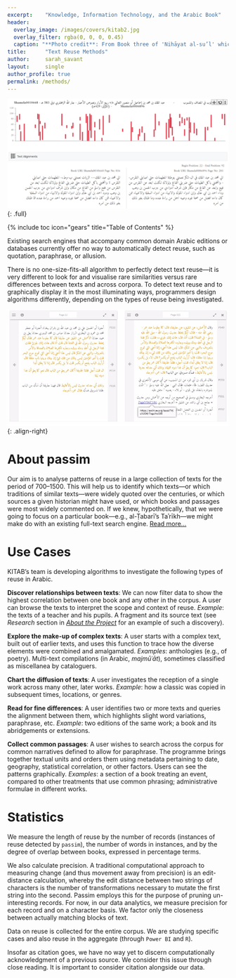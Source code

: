 ```yaml
---
excerpt:	"Knowledge, Information Technology, and the Arabic Book"
header:
  overlay_image: /images/covers/kitab2.jpg
  overlay_filter: rgba(0, 0, 0, 0.45)
  caption: "**Photo credit**: From Book three of 'Nihāyat al-su’l' which gives instructions on using lances. Dated 773/1371 (Add. MS. 18866, f. 113r)"
title:		"Text Reuse Methods"
author:		sarah_savant
layout:		single
author_profile: true
permalink: /methods/
---
```


![full](/images/kitab/textalignment.png)
{: .full}

{% include toc icon="gears" title="Table of Contents" %}


Existing search engines that accompany common domain Arabic editions or databases currently offer no way to automatically detect reuse, such as quotation, paraphrase, or allusion.

There is no one-size-fits-all algorithm to perfectly detect text reuse—it is very different to look for and visualise rare similarities versus rare differences between texts and across corpora. To detect text reuse and to graphically display it in the most illuminating ways, programmers design algorithms differently, depending on the types of reuse being investigated.


![image-right](/images/kitab/textreuse.jpg){: .align-right}
# About passim

Our aim is to analyse patterns of reuse in a large collection of texts for the period of 700–1500. This will help us  to identify which texts—or which traditions of similar texts—were widely quoted over the centuries, or which sources a given historian might have used, or which books and passages were most widely commented on. If we knew, hypothetically, that we were going to focus on a particular book—e.g., al-Ṭabarī’s Taʾrīkh—we might make do with an existing full-text search engine. [Read more…]()


# Use Cases

KITAB’s team is developing algorithms to investigate the following types of reuse in Arabic.

**Discover relationships between texts**: We can now filter data to show the highest correlation between one book and any other in the corpus. A user can browse the texts to interpret the scope and context of reuse. *Example*: the texts of a teacher and his pupils. A fragment and its source text (see *Research* section in [*About the Project*](../about/) for an example of such a discovery).

**Explore the make-up of complex texts**: A user starts with a complex text, built out of earlier texts, and uses this function to trace how the diverse elements were combined and amalgamated. *Examples*: anthologies (e.g., of poetry). Multi-text compilations (in Arabic, *majmūʿāt*), sometimes classified as miscellanea by cataloguers.

**Chart the diffusion of texts**: A user investigates the reception of a single work across many other, later works. *Example*: how a classic was copied in subsequent times, locations, or genres.

**Read for fine differences**: A user identifies two or more texts and queries the alignment between them, which highlights slight word variations, paraphrase, etc. *Example*: two editions of the same work; a book and its abridgements or extensions.

**Collect common passages**: A user wishes to search across the corpus for common narratives defined to allow for paraphrase. The programme brings together textual units and orders them using metadata pertaining to date, geography, statistical correlation, or other factors. Users can see the patterns graphically. *Examples*: a section of a book treating an event, compared to other treatments that use common phrasing; administrative formulae in different works.

# Statistics

We measure the length of reuse by the number of records (instances of reuse detected by `passim`), the number of words in instances, and by the degree of overlap between books, expressed in percentage terms.

We also calculate precision. A traditional computational approach to measuring change (and thus movement away from precision) is an edit-distance calculation, whereby the edit distance between two strings of characters is the number of transformations necessary to mutate the first string into the second. Passim employs this for the purpose of pruning un-interesting records. For now, in our data analytics, we measure precision for each record and on a character basis. We factor only the closeness between actually matching blocks of text.

Data on reuse is collected for the entire corpus. We are studying specific cases and also reuse in the aggregate (through `Power BI` and `R`).

Insofar as citation goes, we have no way yet to discern computationally acknowledgment of a previous source. We consider this issue through close reading. It is important to consider citation alongside our data.
